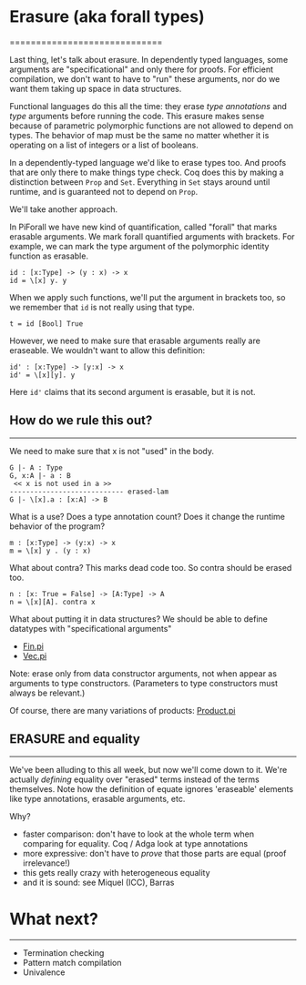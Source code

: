 # Erasure (aka forall types)
=============================

Last thing, let's talk about erasure. In dependently typed languages, some
arguments are "specificational" and only there for proofs. For efficient
compilation, we don't want to have to "run" these arguments, nor do we want
them taking up space in data structures.

Functional languages do this all the time: they erase *type annotations* and
*type* arguments before running the code. This erasure makes sense because of
parametric polymorphic functions are not allowed to depend on types. The
behavior of map must be the same no matter whether it is operating on a list
of integers or a list of booleans. 

In a dependently-typed language we'd like to erase types too. And proofs that
are only there to make things type check.  Coq does this by making a
distinction between `Prop` and `Set`. Everything in `Set` stays around until
runtime, and is guaranteed not to depend on `Prop`. 

We'll take another approach.

In PiForall we have new kind of quantification, called "forall" that marks
erasable arguments.  We mark forall quantified arguments with brackets. For example, 
we can mark the type argument of the polymorphic identity function as erasable.

    id : [x:Type] -> (y : x) -> x
    id = \[x] y. y

When we apply such functions, we'll put the argument in brackets too, so we
remember that `id` is not really using that type.

    t = id [Bool] True

However, we need to make sure that erasable arguments really are eraseable. We
wouldn't want to allow this definition:

    id' : [x:Type] -> [y:x] -> x
    id' = \[x][y]. y
	 
Here `id'` claims that its second argument is erasable, but it is not.	 
 
## How do we rule this out? 
------------------------
We need to make sure that x is not "used" in the body.

    G |- A : Type
    G, x:A |- a : B
	 << x is not used in a >>
    ---------------------------- erased-lam
    G |- \[x].a : [x:A] -> B

What is a use? Does a type annotation count? Does it change the runtime 
behavior of the program?

    m : [x:Type] -> (y:x) -> x
    m = \[x] y . (y : x)

What about contra? This marks dead code too. So contra should be erased too.

    n : [x: True = False] -> [A:Type] -> A
    n = \[x][A]. contra x

What about putting it in data structures? We should be able to define
datatypes with "specificational arguments"

- [Fin.pi](soln/test/Fin.pi)
- [Vec.pi](soln/test/Vec.pi)

Note: erase only from data constructor arguments, not when appear as 
arguments to type constructors. (Parameters to type constructors must 
always be relevant.)

Of course, there are many variations of products: 
[Product.pi](soln/test/Product.pi)

## ERASURE and equality
------------------------

We've been alluding to this all week, but now we'll come down to it.  We're
actually *defining* equality over "erased" terms instead of the terms
themselves.  Note how the definition of equate ignores 'eraseable' elements
like type annotations, erasable arguments, etc.

Why?
  - faster comparison: don't have to look at the whole term when comparing for 
    equality. Coq / Adga look at type annotations
  - more expressive: don't have to *prove* that those parts are equal 
    (proof irrelevance!)
  - this gets really crazy with heterogeneous equality
  - and it is sound: see Miquel (ICC), Barras


# What next?
------------

- Termination checking
- Pattern match compilation
- Univalence